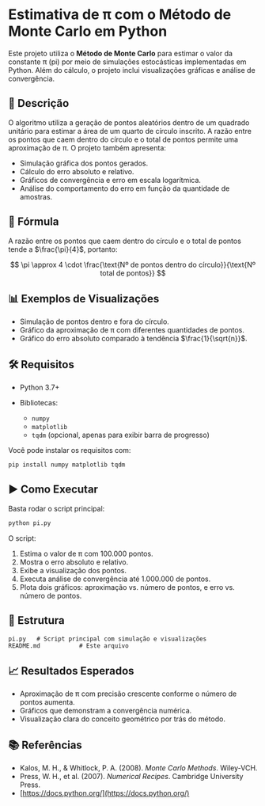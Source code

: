 
# **Estimativa de π com o Método de Monte Carlo em Python**

Este projeto utiliza o **Método de Monte Carlo** para estimar o valor da constante π (pi) por meio de simulações estocásticas implementadas em Python. Além do cálculo, o projeto inclui visualizações gráficas e análise de convergência.

## 📌 Descrição

O algoritmo utiliza a geração de pontos aleatórios dentro de um quadrado unitário para estimar a área de um quarto de círculo inscrito. A razão entre os pontos que caem dentro do círculo e o total de pontos permite uma aproximação de π. O projeto também apresenta:

* Simulação gráfica dos pontos gerados.
* Cálculo do erro absoluto e relativo.
* Gráficos de convergência e erro em escala logarítmica.
* Análise do comportamento do erro em função da quantidade de amostras.

## 🧮 Fórmula

A razão entre os pontos que caem dentro do círculo e o total de pontos tende a $\frac{\pi}{4}$, portanto:

$$
\pi \approx 4 \cdot \frac{\text{Nº de pontos dentro do círculo}}{\text{Nº total de pontos}}
$$

## 📊 Exemplos de Visualizações

* Simulação de pontos dentro e fora do círculo.
* Gráfico da aproximação de π com diferentes quantidades de pontos.
* Gráfico do erro absoluto comparado à tendência $\frac{1}{\sqrt{n}}$.

## 🛠️ Requisitos

* Python 3.7+
* Bibliotecas:

  * `numpy`
  * `matplotlib`
  * `tqdm` (opcional, apenas para exibir barra de progresso)

Você pode instalar os requisitos com:

```bash
pip install numpy matplotlib tqdm
```

## ▶️ Como Executar

Basta rodar o script principal:

```bash
python pi.py
```

O script:

1. Estima o valor de π com 100.000 pontos.
2. Mostra o erro absoluto e relativo.
3. Exibe a visualização dos pontos.
4. Executa análise de convergência até 1.000.000 de pontos.
5. Plota dois gráficos: aproximação vs. número de pontos, e erro vs. número de pontos.

## 📁 Estrutura

```
pi.py   # Script principal com simulação e visualizações
README.md           # Este arquivo
```

## 📈 Resultados Esperados

* Aproximação de π com precisão crescente conforme o número de pontos aumenta.
* Gráficos que demonstram a convergência numérica.
* Visualização clara do conceito geométrico por trás do método.

## 📚 Referências

* Kalos, M. H., & Whitlock, P. A. (2008). *Monte Carlo Methods*. Wiley-VCH.
* Press, W. H., et al. (2007). *Numerical Recipes*. Cambridge University Press.
* [https://docs.python.org/](https://docs.python.org/)


